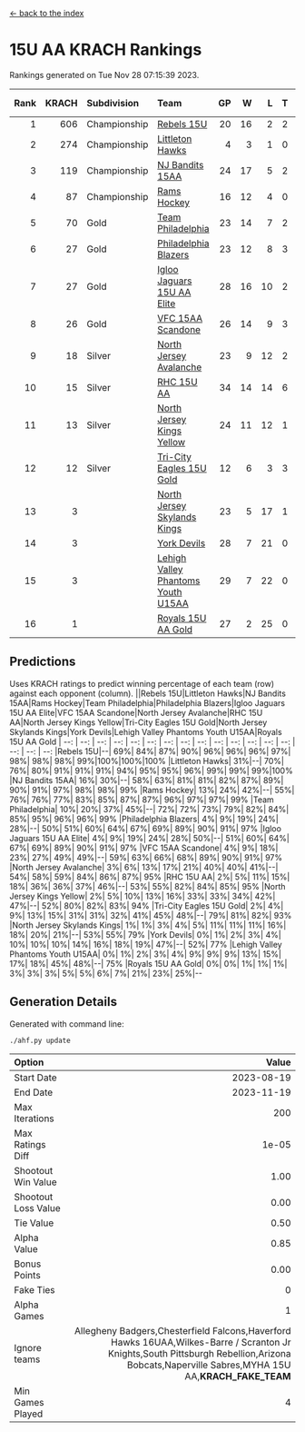 [<- back to the index](readme.md)
# 15U AA KRACH Rankings
Rankings generated on Tue Nov 28 07:15:39 2023.

Rank|KRACH|Subdivision|Team|GP|W|L|T|OTW|OTL|SoS|Exp Wins|Win Diff
---:|---:|:---|:---|---:|---:|---:|---:|---:|---:|---:|---:|---:
1|606|Championship|[Rebels 15U](https://gamesheetstats.com/seasons/3659/teams/140654/schedule)|20|16|2|2|0|1|449|17.8|-0.0
2|274|Championship|[Littleton Hawks](https://gamesheetstats.com/seasons/3659/teams/177078/schedule)|4|3|1|0|0|0|152|3.8|-0.0
3|119|Championship|[NJ Bandits 15AA](https://gamesheetstats.com/seasons/3659/teams/140648/schedule)|24|17|5|2|0|1|97|18.9|0.0
4|87|Championship|[Rams Hockey](https://gamesheetstats.com/seasons/3659/teams/140653/schedule)|16|12|4|0|2|2|285|12.9|0.0
5|70|Gold|[Team Philadelphia](https://gamesheetstats.com/seasons/3659/teams/140657/schedule)|23|14|7|2|0|0|115|15.9|0.0
6|27|Gold|[Philadelphia Blazers](https://gamesheetstats.com/seasons/3659/teams/140652/schedule)|23|12|8|3|3|0|30|14.4|0.0
7|27|Gold|[Igloo Jaguars 15U AA Elite](https://gamesheetstats.com/seasons/3659/teams/140645/schedule)|28|16|10|2|1|2|27|17.9|0.0
8|26|Gold|[VFC 15AA Scandone](https://gamesheetstats.com/seasons/3659/teams/140659/schedule)|26|14|9|3|2|1|209|16.4|0.0
9|18|Silver|[North Jersey Avalanche](https://gamesheetstats.com/seasons/3659/teams/140649/schedule)|23|9|12|2|2|1|229|10.9|0.0
10|15|Silver|[RHC 15U AA](https://gamesheetstats.com/seasons/3659/teams/140655/schedule)|34|14|14|6|0|4|33|17.9|0.0
11|13|Silver|[North Jersey Kings Yellow](https://gamesheetstats.com/seasons/3659/teams/140650/schedule)|24|11|12|1|1|0|52|12.4|0.0
12|12|Silver|[Tri-City Eagles 15U Gold](https://gamesheetstats.com/seasons/3659/teams/140658/schedule)|12|6|3|3|0|0|12|8.4|0.0
13|3||[North Jersey Skylands Kings](https://gamesheetstats.com/seasons/3659/teams/140651/schedule)|23|5|17|1|0|1|98|6.4|0.0
14|3||[York Devils](https://gamesheetstats.com/seasons/3659/teams/140660/schedule)|28|7|21|0|2|2|43|7.9|0.0
15|3||[Lehigh Valley Phantoms Youth U15AA](https://gamesheetstats.com/seasons/3659/teams/140646/schedule)|29|7|22|0|0|1|19|7.9|0.0
16|1||[Royals 15U AA Gold](https://gamesheetstats.com/seasons/3659/teams/140656/schedule)|27|2|25|0|2|0|25|2.9|0.0

## Predictions
Uses KRACH ratings to predict winning percentage of each team (row) against each opponent (column).
||Rebels 15U|Littleton Hawks|NJ Bandits 15AA|Rams Hockey|Team Philadelphia|Philadelphia Blazers|Igloo Jaguars 15U AA Elite|VFC 15AA Scandone|North Jersey Avalanche|RHC 15U AA|North Jersey Kings Yellow|Tri-City Eagles 15U Gold|North Jersey Skylands Kings|York Devils|Lehigh Valley Phantoms Youth U15AA|Royals 15U AA Gold
| --: | --: | --: | --: | --: | --: | --: | --: | --: | --: | --: | --: | --: | --: | --: | --: | --: 
|Rebels 15U|--| 69%| 84%| 87%| 90%| 96%| 96%| 96%| 97%| 98%| 98%| 98%| 99%|100%|100%|100%
|Littleton Hawks| 31%|--| 70%| 76%| 80%| 91%| 91%| 91%| 94%| 95%| 95%| 96%| 99%| 99%| 99%|100%
|NJ Bandits 15AA| 16%| 30%|--| 58%| 63%| 81%| 81%| 82%| 87%| 89%| 90%| 91%| 97%| 98%| 98%| 99%
|Rams Hockey| 13%| 24%| 42%|--| 55%| 76%| 76%| 77%| 83%| 85%| 87%| 87%| 96%| 97%| 97%| 99%
|Team Philadelphia| 10%| 20%| 37%| 45%|--| 72%| 72%| 73%| 79%| 82%| 84%| 85%| 95%| 96%| 96%| 99%
|Philadelphia Blazers|  4%|  9%| 19%| 24%| 28%|--| 50%| 51%| 60%| 64%| 67%| 69%| 89%| 90%| 91%| 97%
|Igloo Jaguars 15U AA Elite|  4%|  9%| 19%| 24%| 28%| 50%|--| 51%| 60%| 64%| 67%| 69%| 89%| 90%| 91%| 97%
|VFC 15AA Scandone|  4%|  9%| 18%| 23%| 27%| 49%| 49%|--| 59%| 63%| 66%| 68%| 89%| 90%| 91%| 97%
|North Jersey Avalanche|  3%|  6%| 13%| 17%| 21%| 40%| 40%| 41%|--| 54%| 58%| 59%| 84%| 86%| 87%| 95%
|RHC 15U AA|  2%|  5%| 11%| 15%| 18%| 36%| 36%| 37%| 46%|--| 53%| 55%| 82%| 84%| 85%| 95%
|North Jersey Kings Yellow|  2%|  5%| 10%| 13%| 16%| 33%| 33%| 34%| 42%| 47%|--| 52%| 80%| 82%| 83%| 94%
|Tri-City Eagles 15U Gold|  2%|  4%|  9%| 13%| 15%| 31%| 31%| 32%| 41%| 45%| 48%|--| 79%| 81%| 82%| 93%
|North Jersey Skylands Kings|  1%|  1%|  3%|  4%|  5%| 11%| 11%| 11%| 16%| 18%| 20%| 21%|--| 53%| 55%| 79%
|York Devils|  0%|  1%|  2%|  3%|  4%| 10%| 10%| 10%| 14%| 16%| 18%| 19%| 47%|--| 52%| 77%
|Lehigh Valley Phantoms Youth U15AA|  0%|  1%|  2%|  3%|  4%|  9%|  9%|  9%| 13%| 15%| 17%| 18%| 45%| 48%|--| 75%
|Royals 15U AA Gold|  0%|  0%|  1%|  1%|  1%|  3%|  3%|  3%|  5%|  5%|  6%|  7%| 21%| 23%| 25%|--

## Generation Details

Generated with command line:
```
./ahf.py update
```

| Option | Value |
| :----- | ----: |
| Start Date | 2023-08-19 |
| End Date | 2023-11-19 |
| Max Iterations | 200 |
| Max Ratings Diff | 1e-05 |
| Shootout Win Value | 1.00 |
| Shootout Loss Value | 0.00 |
| Tie Value | 0.50 |
| Alpha Value | 0.85 |
| Bonus Points | 0.00 |
| Fake Ties | 0 |
| Alpha Games | 1 |
| Ignore teams | Allegheny Badgers,Chesterfield Falcons,Haverford Hawks 16UAA,Wilkes-Barre / Scranton Jr Knights,South Pittsburgh Rebellion,Arizona Bobcats,Naperville Sabres,MYHA 15U AA,__KRACH_FAKE_TEAM__ |
| Min Games Played | 4 |

